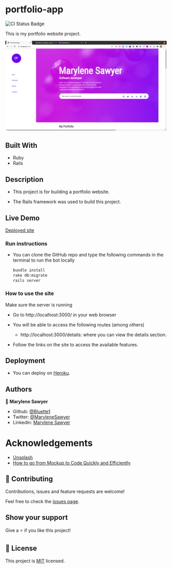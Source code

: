# portfolio-app

![CI Status Badge](https://github.com/Bluette1/portfolio-app/workflows/CI%20Checks/badge.svg)

This is my portfolio website project.

![demopage](./app/assets/images/screenshot-portfolio.png)

## Built With
- Ruby
- Rails 

## Description
- This project is for building a portfolio website.

- The Rails framework was used to build this project.

## Live Demo

[Deployed site](https://portfolio-ms-app.herokuapp.com/)

### Run instructions 
-  You can clone the GitHub repo and type the following commands in the terminal to run the bot locally 
    ```
    bundle install
    rake db:migrate
    rails server
    ```

### How to use the site
Make sure the server is running
- Go to http://localhost:3000/ in your web browser
- You will be able to access the following routes (among others)
  - http://localhost:3000/details: where you can view the details section.

- Follow the links on the site to access the available features.

## Deployment
- You can deploy on [Heroku](https://devcenter.heroku.com/categories/ruby-support).

## Authors

👤 **Marylene Sawyer**
- Github: [@Bluette1](https://github.com/Bluette1)
- Twitter: [@MaryleneSawyer](https://twitter.com/MaryleneSawyer)
- Linkedin: [Marylene Sawyer](https://www.linkedin.com/in/marylene-sawyer)


# Acknowledgements
- [Unsplash](https://unsplash.com/)
- [How to go from Mockup to Code Quickly and Efficiently](https://codehangar.io/how-to-mockup-to-code-quickly-and-efficiently/)

## 🤝 Contributing

Contributions, issues and feature requests are welcome!

Feel free to check the [issues page](https://github.com/Bluette1/portfolio-app/issues).

## Show your support

Give a ⭐️ if you like this project!

## 📝 License

This project is [MIT](https://opensource.org/licenses/MIT) licensed.

